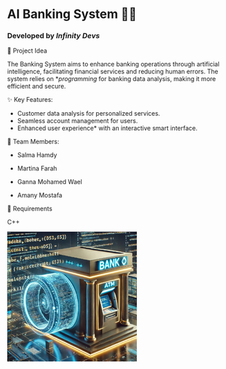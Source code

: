 # AI Banking System 🏦🤖  
### Developed by *Infinity Devs*

📌 Project Idea

The Banking System aims to enhance banking operations through artificial intelligence, facilitating financial services and reducing human errors. The system relies on **programming* for banking data analysis, making it more efficient and secure.

✨ Key Features:

- Customer data analysis for personalized services.  
- Seamless account management for users.  
- Enhanced user experience* with an interactive smart interface.

👥 Team Members:

- Salma Hamdy

- Martina Farah

- Ganna Mohamed Wael

- Amany Mostafa


🔧 Requirements

C++

<img src="WhatsApp%20Image%202025-02-21%20at%201.58.34%20AM.jpeg" alt="Banking System" width="300"/>
